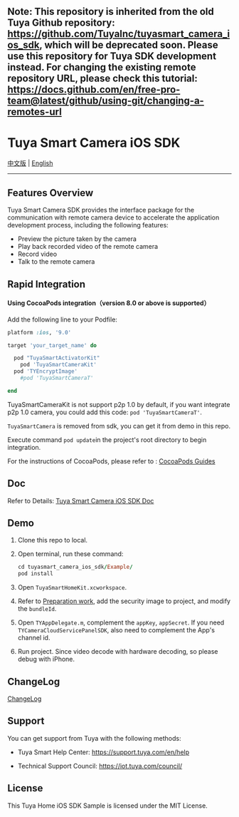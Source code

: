 ## Note: This repository is inherited from the old Tuya Github repository: https://github.com/TuyaInc/tuyasmart_camera_ios_sdk, which will be deprecated soon. Please use this repository for Tuya SDK development instead. For changing the existing remote repository URL, please check this tutorial: https://docs.github.com/en/free-pro-team@latest/github/using-git/changing-a-remotes-url

# Tuya Smart Camera iOS SDK

[中文版](./README-zh.md) | [English](./README.md)

---

## Features Overview

Tuya Smart Camera SDK provides the interface package for the communication with remote camera device to accelerate the application development process, including the following features:

* Preview the picture taken by the camera
* Play back recorded video of the remote camera
* Record video
* Talk to the remote camera

## Rapid Integration

#### Using CocoaPods integration（version 8.0 or above is supported）

Add the following line to your Podfile:

```ruby
platform :ios, '9.0'

target 'your_target_name' do

  pod "TuyaSmartActivatorKit"
	pod 'TuyaSmartCameraKit'
  pod 'TYEncryptImage'
	#pod 'TuyaSmartCameraT'

end
```

TuyaSmartCameraKit is not support p2p 1.0 by default,  if you want integrate p2p 1.0 camera, you could add this code: `pod 'TuyaSmartCameraT'`.

`TuyaSmartCamera` is removed from sdk, you can get it from demo in this repo.

Execute command ```pod update```in the project's root directory to begin integration.

For the instructions of CocoaPods, please refer to : [CocoaPods Guides](https://guides.cocoapods.org/)

## Doc

Refer to Details: [Tuya Smart Camera iOS SDK Doc](https://tuyainc.github.io/tuyasmart_home_ios_sdk_doc/en/resource/Camera.html)

## Demo

1. Clone this repo to local.

2. Open terminal, run these command:

   ```ruby
   cd tuyasmart_camera_ios_sdk/Example/
   pod install
   ```

3. Open `TuyaSmartHomeKit.xcworkspace`.

4. Refer to [Preparation work](https://tuyainc.github.io/tuyasmart_home_ios_sdk_doc/en/resource/Preparation.html), add the security image to project, and modify the `bundleId`. 

5. Open `TYAppDelegate.m`, complement the `appKey`, `appSecret`. If you need `TYCameraCloudServicePanelSDK`, also need to complement the App's channel id. 

6. Run project. Since video decode with hardware decoding, so please debug with iPhone.

## ChangeLog

[ChangeLog](https://tuyainc.github.io/tuyasmart_home_ios_sdk_doc/en/resource/ipc/version_record.html)

## Support

You can get support from Tuya with the following methods:

* Tuya Smart Help Center: https://support.tuya.com/en/help

* Technical Support Council: https://iot.tuya.com/council/

## License

This Tuya Home iOS SDK Sample is licensed under the MIT License.

